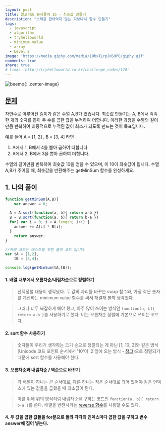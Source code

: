 ```yaml
---
layout: post
title: 알고리즘 문제풀이 16 - 최솟값 만들기
description: "스택을 잡아먹지 않는 피보나치 함수 만들기"
tags:
  - javascript
  - algorithm
  - tryhelloworld
  - minimum value
  - array
  - Level 2
image: 'https://media.giphy.com/media/10bxTLrpJNS0PC/giphy.gif'
comments: true
share: true
# link: 'http://tryhelloworld.co.kr/challenge_codes/120'
---
```


![beemo](https://media.giphy.com/media/10bxTLrpJNS0PC/giphy.gif){: .center-image}

## [문제](http://tryhelloworld.co.kr/challenge_codes/181)

자연수로 이루어진 길이가 같은 수열 A,B가 있습니다. 최솟값 만들기는 A, B에서 각각 한 개의 숫자를 뽑아 두 수를 곱한 값을 누적하여 더합니다. 이러한 과정을 수열의 길이만큼 반복하여 최종적으로 누적된 값이 최소가 되도록 만드는 것이 목표입니다.

예를 들어 A = [1, 2] , B = [3, 4] 라면
1. A에서 1, B에서 4를 뽑아 곱하여 더합니다.
2. A에서 2, B에서 3을 뽑아 곱하여 더합니다.

수열의 길이만큼 반복하여 최솟값 10을 얻을 수 있으며, 이 10이 최솟값이 됩니다. 수열 A,B가 주어질 때, 최솟값을 반환해주는 getMinSum 함수를 완성하세요.

## 1. 나의 풀이

```javascript
function getMinSum(A,B){
	var answer = 0;

  A = A.sort(function(a, b){ return a-b })
  B = B.sort(function(a, b){ return b-a })
  for( var i = 0; i < A.length; i++) {
  	answer += A[i] * B[i];
  }
	return answer;
}

//아래 코드는 테스트를 위한 출력 코드 입니다.
var tA = [1,2],
	tB = [3,4];

console.log(getMinSum(tA,tB));
```

#### 1. 배열 내부에서 오름차순/내림차순으로 정렬하기

> 선택정렬 내용이 생각났다. 두 값의 자리를 바꾸는 swap 함수와, 가장 작은 숫자를 계산하는 minimum value 함수를 써서 해결해 볼까 생각했다.

> 그러나 너무 복잡하게 해야 했고, 아주 많이 쓰이는 방식인 `function(a, b){ return a-b }`를 사용하기로 했다. 이는 오름차순 정렬에 기본으로 쓰이는 코드다.

#### 2. sort 함수 사용하기

> 숫자들이 우리가 생각하는 크기 순으로 정렬되는 게 아닌 [1, 10, 2]와 같은 방식(Unicode 코드 포인트 순서에서 '10'이 '2'앞에 오는 방식 - [참고](https://developer.mozilla.org/ko/docs/Web/JavaScript/Reference/Global_Objects/Array/sort))으로 정렬되기 때문에 sort 함수를 사용해야 한다.

#### 3. 오름차순과 내림차순 / 역순으로 바꾸기

> 각 배열이 하나는 큰 순서대로, 다른 하나는 작은 순서대로 되어 있어야 같은 인덱스에 있는 값들을 곱했을 때 최소값이 된다.

> 이를 위해 위의 방식처럼 내림차순을 구하는 코드인 `function(a, b){ return b-a }`를 쓴다. 배열을 반전시키는 [reverse 함수](https://developer.mozilla.org/ko/docs/Web/JavaScript/Reference/Global_Objects/Array/reverse)를 사용할 수도 있다.

#### 4. 두 값을 곱한 값들을 for문으로 돌려 각각의 인덱스마다 곱한 값을 구하고 변수 answer에 집어 넣는다.